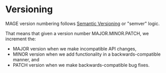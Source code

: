# Versioning

MAGE version numbering follows [Semantic Versioning](http://semver.org/) or "semver" logic.

That means that given a version number MAJOR.MINOR.PATCH, we increment the:

- MAJOR version when we make incompatible API changes,
- MINOR version when we add functionality in a backwards-compatible manner, and
- PATCH version when we make backwards-compatible bug fixes.
